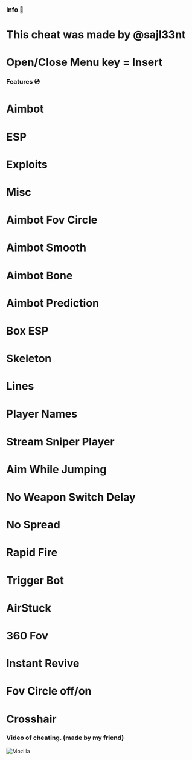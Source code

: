 ### Info 📝
# This cheat was made by @sajl33nt
# Open/Close Menu key = Insert

### Features 💿
# Aimbot
# ESP
# Exploits
# Misc
# Aimbot Fov Circle
# Aimbot Smooth
# Aimbot Bone
# Aimbot Prediction
# Box ESP
# Skeleton
# Lines
# Player Names
# Stream Sniper Player
# Aim While Jumping
# No Weapon Switch Delay
# No Spread
# Rapid Fire
# Trigger Bot
# AirStuck
# 360 Fov
# Instant Revive
# Fov Circle off/on
# Crosshair

### Video of cheating. (made by my friend)
![Mozilla](https://streamable.com/xmx49y)
